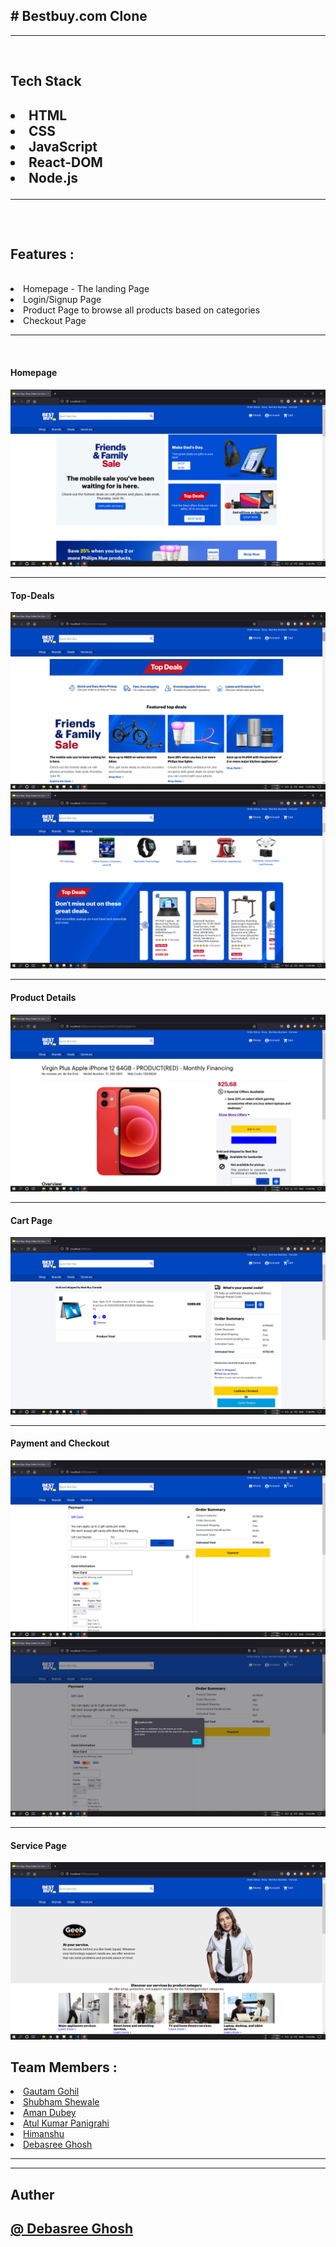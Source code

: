 

<h2># Bestbuy.com Clone</h2>

<hr><br>

<h2>Tech Stack<h2/>
  <li>HTML</li>
  <li>CSS</li>
  <li>JavaScript</li>
  <li>React-DOM</li>
  <li>Node.js</li>
  <hr><br>
<h2>Features :</h2><br>
  <li>Homepage - The landing Page</li>
  <li>Login/Signup Page</li>
  <li>Product Page to browse all products based on categories</li>
  <li>Checkout Page</li>
  <hr><br>
  <h4>Homepage</h4>
 <img src="/bestbuyss/Screenshot (2131).png" alt="Bestbuy ScreenShot currently unavailable"/>
  <hr>
  <h4>Top-Deals</h4>
  <img src="/bestbuyss/Screenshot (2132).png" alt="Bestbuy ScreenShot currently unavailable"/>
  <img src="/bestbuyss/Screenshot (2133).png" alt="Bestbuy ScreenShot currently unavailable"/>
  <hr>
  <h4>Product Details</h4>
  <img src="/bestbuyss/Screenshot (2134).png" alt="Bestbuy ScreenShot currently unavailable"/>
  <hr>
  <h4>Cart Page</h4>
  <img src="/bestbuyss/Screenshot (2135).png" alt="Bestbuy ScreenShot currently unavailable"/>
  <hr>
  <h4>Payment and Checkout</h4>
  <img src="/bestbuyss/Screenshot (2136).png" alt="Bestbuy ScreenShot currently unavailable"/>
  <img src="/bestbuyss/Screenshot (2137).png" alt="Bestbuy ScreenShot currently unavailable"/>
  <hr>
  <h4>Service Page</h4>
  <img src="/bestbuyss/Screenshot (2138).png" alt="Bestbuy ScreenShot currently unavailable"/>
<h2>Team Members :</h2>
  <li><a href="https://github.com/gautam6023">Gautam Gohil</a></li>
  <li><a href="https://github.com/ShubhamShewale98">Shubham Shewale</a></li>
  <li><a href="https://github.com/amananshul">Aman Dubey</a></li>
  <li><a href="https://github.com/AtulKumar69">Atul Kumar Panigrahi</a></li>
  <li><a href="https://github.com/Himanshu0316">Himanshu</a></li>
  <li><a href="https://github.com/Debasree-3031999">Debasree Ghosh</a></li>
 <hr><hr>
  
<h2>Auther</h2>
  <h2><a href="https://github.com/Debasree-3031999">@ Debasree Ghosh</a></h2>

